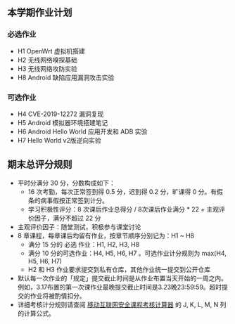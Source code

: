 ## 本学期作业计划

### 必选作业

* H1 OpenWrt 虚拟机搭建
* H2 无线网络嗅探基础
* H3 无线网络攻防实验
* H8 Android 缺陷应用漏洞攻击实验

### 可选作业

* H4 CVE-2019-12272 漏洞复现
* H5 Android 模拟器环境搭建笔记
* H6 Android Hello World 应用开发和 ADB 实验
* H7 Hello World v2版逆向实验

## 期末总评分规则

* 平时分满分 30 分，分数构成如下：
    * 16 次考勤，每次正常签到得 0.5 分，迟到得 0.2 分，旷课得 0 分。有假条的病事假按正常签到计分。
    * 学习积极性评分：8 次课后作业总得分 / 8次课后作业满分 * 22 + 主观评价因子，满分不超过 22 分
* 主观评价因子：随堂测试，积极参与课堂讨论
* 8 章课程，每章课后均留有作业，按章节顺序分别记为：H1 ~ H8
    * 满分 15 分的 必选 作业：H1, H2, H3, H8
    * 满分 10 分的可选作业：H4, H5, H6, H7 。可选作业计分规则为 max(H4, H5, H6, H7)
    * H2 和 H3 作业要求提交到私有仓库，其他作业统一提交到公开仓库
* 默认每一次作业的「规定」提交截止时间是从作业布置当天开始的一周之内。例如，3.17布置的第一次课作业最晚提交截止时间是3.23晚23:59:59。超时提交的作业将被酌情扣分。
* 详细考核计分规则请查阅 [移动互联网安全课程考核计算器](https://docs.qq.com/sheet/DVW10VXFxVmFlV0hK) 的 J, K, L, M, N 列的计算公式。

